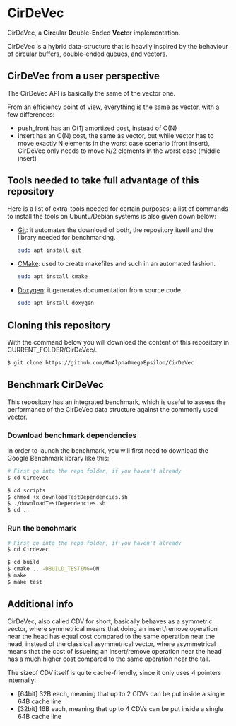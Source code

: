 # CirDeVec

CirDeVec, a **Cir**cular **D**ouble-**E**nded **Vec**tor implementation. 

CirDeVec is a hybrid data-structure that is heavily inspired by the behaviour of circular buffers, double-ended queues, and vectors.


## CirDeVec from a user perspective

The CirDeVec API is basically the same of the vector one. 

From an efficiency point of view, everything is the same as vector, with a few differences:
* push_front has an O(1) amortized cost, instead of O(N)
* insert has an O(N) cost, the same as vector, but while vector has to move exactly N elements in the worst case scenario (front insert), CirDeVec only needs to move N/2 elements in the worst case (middle insert)



## Tools needed to take full advantage of this repository

Here is a list of extra-tools needed for certain purposes; a list of commands to install the tools on Ubuntu/Debian systems is also given down below:

* [Git](https://git-scm.com/): it automates the download of both, the repository itself and the library needed for benchmarking.
  ```bash
  sudo apt install git
  ```
* [CMake](https://cmake.org/): used to create makefiles and such in an automated fashion.
  ```bash
  sudo apt install cmake
  ```
* [Doxygen](http://www.doxygen.org/): it generates documentation from source code.
  ```bash
  sudo apt install doxygen
  ```




## Cloning this repository

With the command below you will download the content of this repository in CURRENT_FOLDER/CirDeVec/.

```bash
$ git clone https://github.com/MuAlphaOmegaEpsilon/CirDeVec
```




## Benchmark CirDeVec

This repository has an integrated benchmark, which is useful to assess the performance of the CirDeVec data structure against the commonly used vector.

### Download benchmark dependencies

In order to launch the benchmark, you will first need to download the Google Benchmark library like this:

```bash
# First go into the repo folder, if you haven't already
$ cd Cirdevec

$ cd scripts
$ chmod +x downloadTestDependencies.sh
$ ./downloadTestDependencies.sh
$ cd ..
```

### Run the benchmark



```bash
# First go into the repo folder, if you haven't already
$ cd Cirdevec

$ cd build
$ cmake .. -DBUILD_TESTING=ON
$ make
$ make test
```




## Additional info

CirDeVec, also called CDV for short, basically behaves as a symmetric vector, where symmetrical means that doing an insert/remove operation near the head has equal cost compared to the same operation near the head, instead of the classical asymmetrical vector, where asymmetrical means that the cost of issueing an insert/remove operation near the head has a much higher cost compared to the same operation near the tail. 

The sizeof CDV itself is quite cache-friendly, since it only uses 4 pointers internally:
* [64bit] 32B each, meaning that up to 2 CDVs can be put inside a single 64B cache line
* [32bit] 16B each, meaning that up to 4 CDVs can be put inside a single 64B cache line
